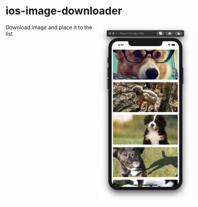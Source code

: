 # ios-image-downloader
<img src="/screenshot/preview.png" width=256 align=right>
Download image and place it to the list
